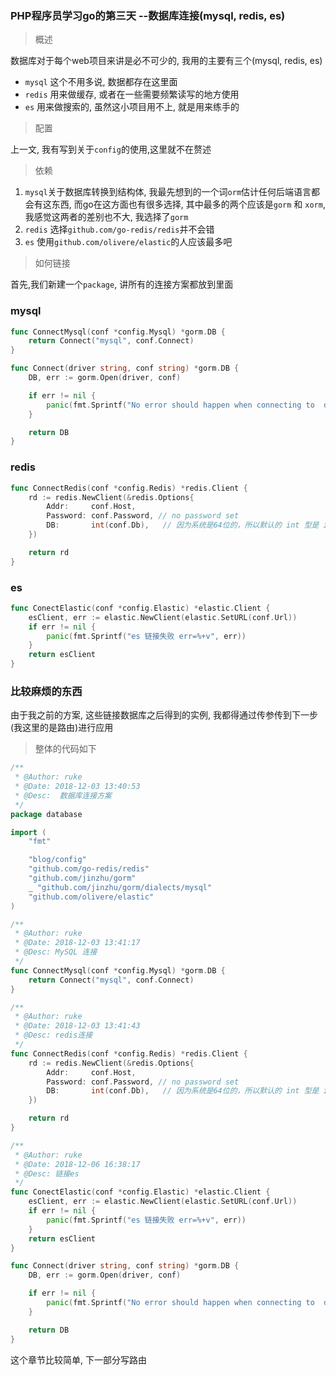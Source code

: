 ### PHP程序员学习go的第三天 --数据库连接(mysql, redis, es)

> 概述

数据库对于每个web项目来讲是必不可少的, 我用的主要有三个(mysql, redis, es)

- `mysql` 这个不用多说, 数据都存在这里面
- `redis` 用来做缓存, 或者在一些需要频繁读写的地方使用
- `es` 用来做搜索的, 虽然这小项目用不上, 就是用来练手的

> 配置

上一文, 我有写到关于`config`的使用,这里就不在赘述

> 依赖

1. `mysql`关于数据库转换到结构体, 我最先想到的一个词`orm`估计任何后端语言都会有这东西, 而go在这方面也有很多选择, 其中最多的两个应该是`gorm` 和 `xorm`, 我感觉这两者的差别也不大, 我选择了`gorm`
2. `redis` 选择`github.com/go-redis/redis`并不会错
3. `es` 使用`github.com/olivere/elastic`的人应该最多吧

> 如何链接

首先,我们新建一个`package`, 讲所有的连接方案都放到里面

### mysql

```go
func ConnectMysql(conf *config.Mysql) *gorm.DB {
	return Connect("mysql", conf.Connect)
}

func Connect(driver string, conf string) *gorm.DB {
	DB, err := gorm.Open(driver, conf)

	if err != nil {
		panic(fmt.Sprintf("No error should happen when connecting to  database, but got err=%+v", err))
	}

	return DB
}
```

### redis

```go
func ConnectRedis(conf *config.Redis) *redis.Client {
	rd := redis.NewClient(&redis.Options{
		Addr:     conf.Host,
		Password: conf.Password, // no password set
		DB:       int(conf.Db),   // 因为系统是64位的，所以默认的 int 型是 int64
	})

	return rd
}
```

### es

```go
func ConectElastic(conf *config.Elastic) *elastic.Client {
	esClient, err := elastic.NewClient(elastic.SetURL(conf.Url))
	if err != nil {
		panic(fmt.Sprintf("es 链接失败 err=%+v", err))
	}
	return esClient
}
```

### 比较麻烦的东西

由于我之前的方案, 这些链接数据库之后得到的实例, 我都得通过传参传到下一步(我这里的是路由)进行应用

> 整体的代码如下

```go
/**
 * @Author: ruke
 * @Date: 2018-12-03 13:40:53
 * @Desc:  数据库连接方案
 */
package database

import (
	"fmt"

	"blog/config"
	"github.com/go-redis/redis"
	"github.com/jinzhu/gorm"
	_ "github.com/jinzhu/gorm/dialects/mysql"
	"github.com/olivere/elastic"
)

/**
 * @Author: ruke
 * @Date: 2018-12-03 13:41:17
 * @Desc: MySQL 连接
 */
func ConnectMysql(conf *config.Mysql) *gorm.DB {
	return Connect("mysql", conf.Connect)
}

/**
 * @Author: ruke
 * @Date: 2018-12-03 13:41:43
 * @Desc: redis连接
 */
func ConnectRedis(conf *config.Redis) *redis.Client {
	rd := redis.NewClient(&redis.Options{
		Addr:     conf.Host,
		Password: conf.Password, // no password set
		DB:       int(conf.Db),   // 因为系统是64位的，所以默认的 int 型是 int64
	})

	return rd
}

/**
 * @Author: ruke
 * @Date: 2018-12-06 16:38:17
 * @Desc: 链接es
 */
func ConectElastic(conf *config.Elastic) *elastic.Client {
	esClient, err := elastic.NewClient(elastic.SetURL(conf.Url))
	if err != nil {
		panic(fmt.Sprintf("es 链接失败 err=%+v", err))
	}
	return esClient
}

func Connect(driver string, conf string) *gorm.DB {
	DB, err := gorm.Open(driver, conf)

	if err != nil {
		panic(fmt.Sprintf("No error should happen when connecting to  database, but got err=%+v", err))
	}

	return DB
}
```

这个章节比较简单, 下一部分写路由